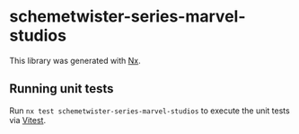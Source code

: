 # schemetwister-series-marvel-studios

This library was generated with [Nx](https://nx.dev).

## Running unit tests

Run `nx test schemetwister-series-marvel-studios` to execute the unit tests via [Vitest](https://vitest.dev/).
